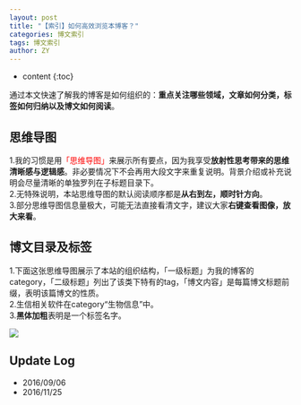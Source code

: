 ```yaml
---
layout: post
title: "【索引】如何高效浏览本博客？"
categories: 博文索引
tags: 博文索引
author: ZY
---
```


* content
{:toc}

通过本文快速了解我的博客是如何组织的：**重点关注哪些领域，文章如何分类，标签如何归纳以及博文如何阅读**。




## 思维导图
1.我的习惯是用<font color="red">「思维导图」</font>来展示所有要点，因为我享受**放射性思考带来的思维清晰感与逻辑感**。非必要情况下不会再用大段文字来重复说明。背景介绍或补充说明会尽量清晰的单独罗列在子标题目录下。<br>
2.无特殊说明，本站思维导图的默认阅读顺序都是**从右到左，顺时针方向**。<br>
3.部分思维导图信息量极大，可能无法直接看清文字，建议大家**右键查看图像，放大来看**。

## 博文目录及标签
1.下面这张思维导图展示了本站的组织结构，「一级标题」为我的博客的category，「二级标题」列出了该类下特有的tag，「博文内容」是每篇博文标题前缀，表明该篇博文的性质。<br>
2.生信相关软件在category“生物信息”中。<br>
3.**黑体加粗**表明是一个标签名字。<br>

![](https://raw.githubusercontent.com/woaielf/woaielf.github.io/master/_posts/Pic/1609/160906-1.png)

## Update Log
- 2016/09/06
- 2016/11/25